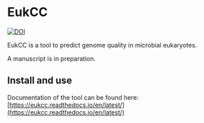 # EukCC

[![DOI](https://zenodo.org/badge/227385075.svg)](https://zenodo.org/badge/latestdoi/227385075)


EukCC is a tool to predict genome quality in microbial eukaryotes.

A manuscript is in preparation.

## Install and use
Documentation of the tool can be found here:  [https://eukcc.readthedocs.io/en/latest/](https://eukcc.readthedocs.io/en/latest/)
